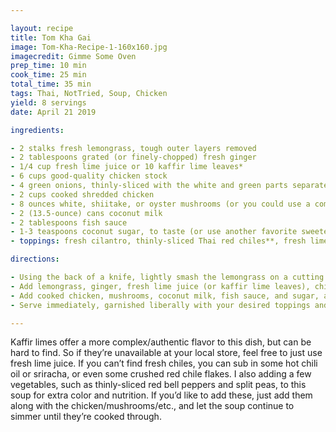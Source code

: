 ```yaml
---

layout: recipe
title: Tom Kha Gai
image: Tom-Kha-Recipe-1-160x160.jpg
imagecredit: Gimme Some Oven
prep_time: 10 min
cook_time: 25 min
total_time: 35 min
tags: Thai, NotTried, Soup, Chicken
yield: 8 servings 
date: April 21 2019

ingredients:

- 2 stalks fresh lemongrass, tough outer layers removed
- 2 tablespoons grated (or finely-chopped) fresh ginger
- 1/4 cup fresh lime juice or 10 kaffir lime leaves*
- 6 cups good-quality chicken stock
- 4 green onions, thinly-sliced with the white and green parts separated
- 2 cups cooked shredded chicken
- 8 ounces white, shiitake, or oyster mushrooms (or you could use a combination of your favorites), sliced
- 2 (13.5-ounce) cans coconut milk
- 2 tablespoons fish sauce
- 1-3 teaspoons coconut sugar, to taste (or use another favorite sweetener)
- toppings: fresh cilantro, thinly-sliced Thai red chiles**, fresh lime wedges, etc.

directions:

- Using the back of a knife, lightly smash the lemongrass on a cutting board.  Cut the lemongrass into 1-inch pieces, and add to a large stockpot.
- Add lemongrass, ginger, fresh lime juice (or kaffir lime leaves), chicken broth, and the white parts of the green onions to the stockpot, and stir to combine.  Bring to a boil over high heat.  Then reduce heat to medium-low and simmer for 10 minutes, stirring occasionally.  Strain out the broth and discard the solids, then return the broth to the stockpot.
- Add cooked chicken, mushrooms, coconut milk, fish sauce, and sugar, and stir to combine.  Increase heat to medium-high until it reaches a simmer, then continue cooking for 1-2 more minutes until the mushrooms are cooked and softened, stirring occasionally.  Taste and season with salt and pepper, if needed.
- Serve immediately, garnished liberally with your desired toppings and the green parts of the green onions.

---
```


Kaffir limes offer a more complex/authentic flavor to this dish, but can be hard to find.  So if they’re unavailable at your local store, feel free to just use fresh lime juice.
If you can’t find fresh chiles, you can sub in some hot chili oil or sriracha, or even some crushed red chile flakes.
I also adding a few vegetables, such as thinly-sliced red bell peppers and split peas, to this soup for extra color and nutrition.  If you’d like to add these, just add them along with the chicken/mushrooms/etc., and let the soup continue to simmer until they’re cooked through.

